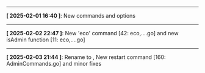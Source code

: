 




-----

**[ 2025-02-01 16:40 ]**: New commands and options

-----

**[ 2025-02-02 22:47 ]**: New 'eco' command [42: eco,....go] and new isAdmin function [11: eco,....go]

-----

**[ 2025-02-03 21:44 ]**: Rename  to , New restart command [160: AdminCommands.go] and minor fixes
